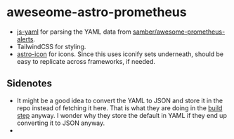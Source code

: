 # aweseome-astro-prometheus

- [js-yaml](https://bundlephobia.com/package/js-yaml@4.1.0) for parsing the YAML data from [samber/awesome-prometheus-alerts](https://raw.githubusercontent.com/samber/awesome-prometheus-alerts/refs/heads/master/_data/rules.yml).
- TailwindCSS for styling.
- [astro-icon](https://www.astroicon.dev/getting-started/) for icons. Since this uses iconify sets underneath, should be easy to replicate across frameworks, if needed.

## Sidenotes
- It might be a good idea to convert the YAML to JSON and store it in the repo instead of fetching it here. That is what they are doing in the [build step](https://github.com/samber/awesome-prometheus-alerts/blob/35596c866f129e3134f7ac705e90f50002dae073/.github/workflows/dist.yml#L32) anyway. I wonder why they store the default in YAML if they end up converting it to JSON anyway.
- 